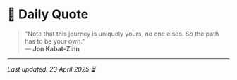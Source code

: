 # 📜 Daily Quote

> "Note that this journey is uniquely yours, no one elses. So the path has to be your own."  
> — **Jon Kabat-Zinn**

---

_Last updated: 23 April 2025 ⏳_
